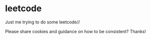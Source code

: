 # leetcode

Just me trying to do some leetcode//

Please share cookies and guidance on how to be consistent? Thanks!
